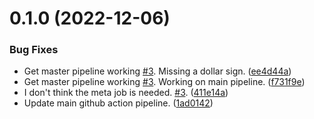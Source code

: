# 0.1.0 (2022-12-06)


### Bug Fixes

* Get master pipeline working  [#3](https://github.com/winmicroservices/demo/issues/3).  Missing a dollar sign. ([ee4d44a](https://github.com/winmicroservices/demo/commit/ee4d44af4fafa630b8f6fa609ea676e515a8db51))
* Get master pipeline working  [#3](https://github.com/winmicroservices/demo/issues/3).  Working on main pipeline. ([f731f9e](https://github.com/winmicroservices/demo/commit/f731f9e964acfbff0ea2801bb17f7f2fa235d5cb))
* I don't think the meta job is needed. [#3](https://github.com/winmicroservices/demo/issues/3). ([411e14a](https://github.com/winmicroservices/demo/commit/411e14a18d2e41881954d33459bee7653b24c4fe))
* Update main github action pipeline. ([1ad0142](https://github.com/winmicroservices/demo/commit/1ad0142e349b15525f79368e6e74285cfe49dcb1))



